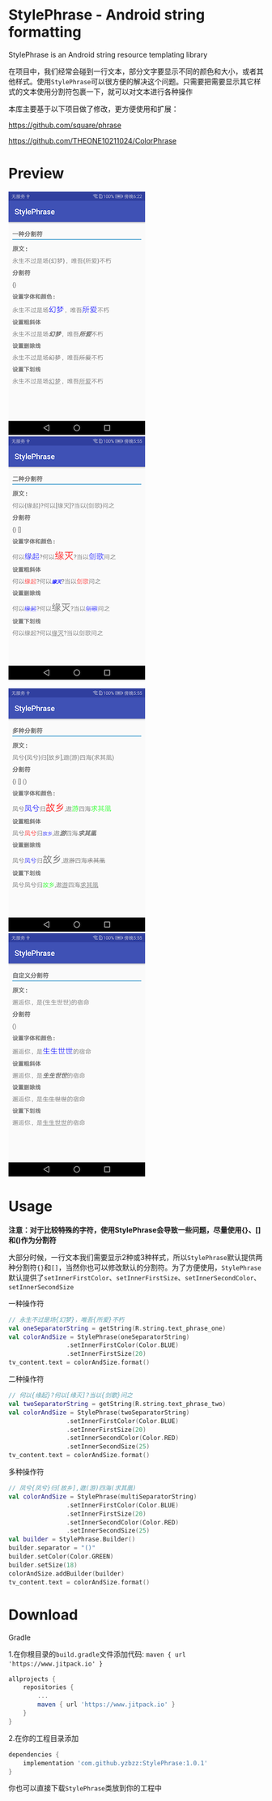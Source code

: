 # StylePhrase - Android string formatting

StylePhrase is an Android string resource templating library

在项目中，我们经常会碰到一行文本，部分文字要显示不同的颜色和大小，或者其他样式。使用`StylePhrase`可以很方便的解决这个问题。只需要把需要显示其它样式的文本使用分割符包裹一下，就可以对文本进行各种操作

本库主要基于以下项目做了修改，更方便使用和扩展：

https://github.com/square/phrase

https://github.com/THEONE10211024/ColorPhrase

# Preview

![device-one-separator](./screenshot/device-one-separator.png)  ![device-one-separator](./screenshot/device-two-separator.png)

![device-one-separator](./screenshot/device-multi-separator.png)  ![device-one-separator](./screenshot/device-custom-separator.png)

# Usage

**注意：对于比较特殊的字符，使用StylePhrase会导致一些问题，尽量使用{}、[]和()作为分割符**

大部分时候，一行文本我们需要显示2种或3种样式，所以`StylePhrase`默认提供两种分割符`{}`和`[]`，当然你也可以修改默认的分割符。为了方便使用，`StylePhrase`默认提供了`setInnerFirstColor`、`setInnerFirstSize`、`setInnerSecondColor`、`setInnerSecondSize`

一种操作符

```kotlin
// 永生不过是场{幻梦}，唯吾{所爱}不朽
val oneSeparatorString = getString(R.string.text_phrase_one)
val colorAndSize = StylePhrase(oneSeparatorString)
                .setInnerFirstColor(Color.BLUE)
                .setInnerFirstSize(20)
tv_content.text = colorAndSize.format()
```

二种操作符

```kotlin
// 何以{缘起}?何以[缘灭]?当以{剑歌}问之
val twoSeparatorString = getString(R.string.text_phrase_two)
val colorAndSize = StylePhrase(twoSeparatorString)
                .setInnerFirstColor(Color.BLUE)
                .setInnerFirstSize(20)
                .setInnerSecondColor(Color.RED)
                .setInnerSecondSize(25)
tv_content.text = colorAndSize.format()
```

多种操作符

```kotlin
// 凤兮{凤兮}归[故乡],遨(游)四海(求其凰)
val colorAndSize = StylePhrase(multiSeparatorString)
                .setInnerFirstColor(Color.BLUE)
                .setInnerFirstSize(20)
                .setInnerSecondColor(Color.RED)
                .setInnerSecondSize(25)
val builder = StylePhrase.Builder()
builder.separator = "()"
builder.setColor(Color.GREEN)
builder.setSize(18)
colorAndSize.addBuilder(builder)
tv_content.text = colorAndSize.format()
```

# Download

Gradle

1.在你根目录的`build.gradle`文件添加代码: `maven { url 'https://www.jitpack.io' }`

```groovy
allprojects {
    repositories {
        ...
        maven { url 'https://www.jitpack.io' }
    }
}
```

2.在你的工程目录添加

```groovy
dependencies {
	implementation 'com.github.yzbzz:StylePhrase:1.0.1'
}
```

你也可以直接下载`StylePhrase`类放到你的工程中